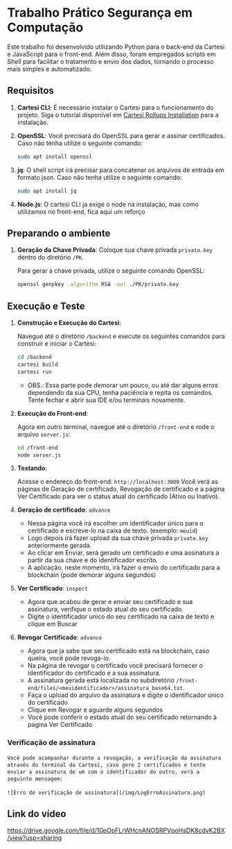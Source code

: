 # Trabalho Prático Segurança em Computação

Este trabalho foi desenvolvido utilizando Python para o back-end da Cartesi e JavaScript para o front-end. Além disso, foram empregados scripts em Shell para facilitar o tratamento e envio dos dados, tornando o processo mais simples e automatizado.


## Requisitos

1. **Cartesi CLI**: É necessário instalar o Cartesi para o funcionamento do projeto. Siga o tutorial disponível em [Cartesi Rollups Installation](https://docs.cartesi.io/cartesi-rollups/1.3/development/installation/) para a instalação.

2. **OpenSSL**: Você precisará do OpenSSL para gerar e assinar certificados. Caso não tenha utilize o seguinte comando:

    ```bash
    sudo apt install openssl
    ```
3. **jq**: O shell script irá precisar para concatenar os arquivos de entrada em formato json. Caso não tenha utilize o seguinte comando:
    
    ```bash
    sudo apt install jq
    ```
4. **Node.js**: O cartesi CLI ja exige o node na instalação, mas como utilizamos no front-end, fica aqui um reforço

## Preparando o ambiente

1. **Geração da Chave Privada**: Coloque sua chave privada `private.key` dentro do diretório `/PK`.

   Para gerar a chave privada, utilize o seguinte comando OpenSSL:

    ```bash
    openssl genpkey -algorithm RSA -out ./PK/private.key
    ```

## Execução e Teste

1. **Construção e Execução do Cartesi**:
   
   Navegue até o diretório `/backend` e execute os seguintes comandos para construir e iniciar o Cartesi:

    ```bash
    cd /backend
    cartesi build
    cartesi run
    ```
    - OBS.: Essa parte pode demorar um pouco, ou até dar alguns erros dependendo da sua CPU, tenha paciência e repita os comandos. Tente fechar e abrir sua IDE e/ou terminais novamente.
2. **Execução do Front-end**:

    Agora em outro terminal, navegue até o diretório `/front-end` e rode o arquivo `server.js`:

    ```bash
    cd /front-end
    node server.js
    ```
3. **Testando**:
   
   Acesse o endereço do front-end: `http://localhost:3000`
   Você verá as páginas de Geração de certificado, Revogação de certificado e a página Ver Certificado para ver o status atual do certificado (Ativo ou Inativo). 

4. **Geração de certificado**: `advance`

    - Nessa página você irá escolher um identificador único para o certificado e escreve-lo na caixa de texto. (exemplo: `meuid`)
    - Logo depois irá fazer upload da sua chave privada `private.key` anteriormente gerada.
    - Ao clicar em Enviar, será gerado um certificado e uma assinatura a partir da sua chave e do identificador escrito.
    - A aplicação, neste momento, irá fazer o envio do certificado para a blockchain (pode demorar alguns segundos)

5. **Ver Certificado**: `inspect`
    - Agora que acabou de gerar e enviar seu certificado e sua assinatura, verifique o estado atual do seu certificado.
    - Digite o identificador unico do seu certificado na caixa de texto e clique em Buscar

6. **Revogar Certificado**: `advance`
    - Agora que ja sabe que seu certificado está na blockchain, caso queira, você pode revoga-lo.
    - Na página de revogar o certificado você precisará fornecer o identificador do certificado e a sua assinatura.
    - A assinatura gerada está localizada no subdiretório `/front-end/files/<meuidentificador>/assinatura_base64.txt`.
    - Faça o upload do arquivo da assinatura e digite o identificador único do certificado
    - Clique em Revogar e aguarde alguns segundos
    - Você pode conferir o estado atual do seu certificado retornando à pagina Ver Certificado

### Verificação de assinatura

    Você pode acompanhar durante a revogação, a verificação da assinatura através do terminal da Cartesi, caso gere 2 certificados e tente enviar a assinatura de um com o identificador do outro, verá a seguinte mensagem:

    ![Erro de verificação de assinatura](/img/LogErroAssinatura.png)

## Link do vídeo

https://drive.google.com/file/d/10pOpFLrWHcnANOSRPVpoHsDK8cdvK2BX/view?usp=sharing